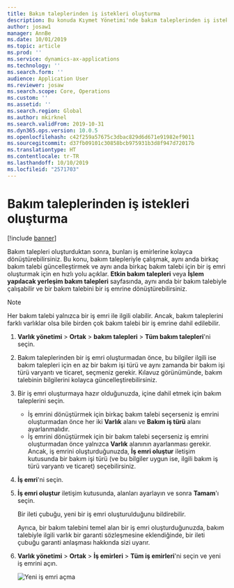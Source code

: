 ```yaml
---
title: Bakım taleplerinden iş istekleri oluşturma
description: Bu konuda Kıymet Yönetimi'nde bakım taleplerinden iş istekleri oluşturma işlemi açıklanmaktadır.
author: josaw1
manager: AnnBe
ms.date: 10/01/2019
ms.topic: article
ms.prod: ''
ms.service: dynamics-ax-applications
ms.technology: ''
ms.search.form: ''
audience: Application User
ms.reviewer: josaw
ms.search.scope: Core, Operations
ms.custom: ''
ms.assetid: ''
ms.search.region: Global
ms.author: mkirknel
ms.search.validFrom: 2019-10-31
ms.dyn365.ops.version: 10.0.5
ms.openlocfilehash: c42f259a57675c3dbac829d6d671e91982ef9011
ms.sourcegitcommit: d37fb09101c30858bcb975931b3d8f947d72017b
ms.translationtype: HT
ms.contentlocale: tr-TR
ms.lasthandoff: 10/10/2019
ms.locfileid: "2571703"
---
```

# <a name="create-work-orders-from-maintenance-requests"></a>Bakım taleplerinden iş istekleri oluşturma

[!include [banner](../../includes/banner.md)]

 


Bakım talepleri oluşturduktan sonra, bunları iş emirlerine kolayca dönüştürebilirsiniz. Bu konu, bakım talepleriyle çalışmak, aynı anda birkaç bakım talebi güncelleştirmek ve aynı anda birkaç bakım talebi için bir iş emri oluşturmak için en hızlı yolu açıklar. **Etkin bakım talepleri** veya **İşlem yapılacak yerleşim bakım talepleri** sayfasında, aynı anda bir bakım talebiyle çalışabilir ve bir bakım talebini bir iş emrine dönüştürebilirsiniz.

> [!NOTE]
> Her bakım talebi yalnızca bir iş emri ile ilgili olabilir. Ancak, bakım taleplerini farklı varlıklar olsa bile birden çok bakım talebi bir iş emrine dahil edilebilir.

1. **Varlık yönetimi** \> **Ortak** \> **bakım talepleri** \> **Tüm bakım talepleri**'ni seçin.
2. Bakım taleplerinden bir iş emri oluşturmadan önce, bu bilgiler ilgili ise bakım talepleri için en az bir bakım işi türü ve aynı zamanda bir bakım işi türü varyantı ve ticaret, seçmeniz gerekir. Kılavuz görünümünde, bakım talebinin bilgilerini kolayca güncelleştirebilirsiniz.
3. Bir iş emri oluşturmaya hazır olduğunuzda, içine dahil etmek için bakım taleplerini seçin.

    - İş emrini dönüştürmek için birkaç bakım talebi seçerseniz iş emrini oluşturmadan önce her iki **Varlık** alanı ve **Bakım iş türü** alanı ayarlanmalıdır.
    - İş emrini dönüştürmek için bir bakım talebi seçerseniz iş emrini oluşturmadan önce yalnızca **Varlık** alanının ayarlanması gerekir. Ancak, iş emrini oluşturduğunuzda, **İş emri oluştur** iletişim kutusunda bir bakım işi türü (ve bu bilgiler uygun ise, ilgili bakım iş türü varyantı ve ticaret) seçebilirsiniz.

4. **İş emri**'ni seçin.
5. **İş emri oluştur** iletişim kutusunda, alanları ayarlayın ve sonra **Tamam**'ı seçin.

    Bir ileti çubuğu, yeni bir iş emri oluşturulduğunu bildirebilir.

    Ayrıca, bir bakım talebini temel alan bir iş emri oluşturduğunuzda, bakım talebiyle ilgili varlık bir garanti sözleşmesine eklendiğinde, bir ileti çubuğu garanti anlaşması hakkında sizi uyarır.

6. **Varlık yönetimi** \> **Ortak** \> **İş emirleri** \> **Tüm iş emirleri**'ni seçin ve yeni iş emrini açın.

    ![Yeni iş emri açma](media/05-manage-maintenance-requests.png)

